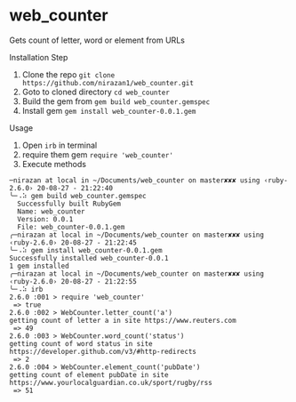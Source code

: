 # web_counter
Gets count of letter, word or element from URLs

Installation Step

1. Clone the repo `git clone https://github.com/nirazan1/web_counter.git`
2. Goto to cloned directory `cd web_counter` 
3. Build the gem from `gem build web_counter.gemspec`
4. Install gem `gem install web_counter-0.0.1.gem`

Usage

1. Open `irb` in terminal
2. require them gem `require 'web_counter'`
3. Execute methods

```
─nirazan at local in ~/Documents/web_counter on master✘✘✘ using ‹ruby-2.6.0› 20-08-27 - 21:22:40
╰─⠠⠵ gem build web_counter.gemspec
  Successfully built RubyGem
  Name: web_counter
  Version: 0.0.1
  File: web_counter-0.0.1.gem
╭─nirazan at local in ~/Documents/web_counter on master✘✘✘ using ‹ruby-2.6.0› 20-08-27 - 21:22:45
╰─⠠⠵ gem install web_counter-0.0.1.gem
Successfully installed web_counter-0.0.1
1 gem installed
╭─nirazan at local in ~/Documents/web_counter on master✘✘✘ using ‹ruby-2.6.0› 20-08-27 - 21:22:55
╰─⠠⠵ irb
2.6.0 :001 > require 'web_counter'
 => true
2.6.0 :002 > WebCounter.letter_count('a')
getting count of letter a in site https://www.reuters.com
 => 49
2.6.0 :003 > WebCounter.word_count('status')
getting count of word status in site https://developer.github.com/v3/#http-redirects
 => 2
2.6.0 :004 > WebCounter.element_count('pubDate')
getting count of element pubDate in site https://www.yourlocalguardian.co.uk/sport/rugby/rss
 => 51
```

